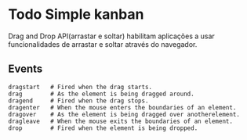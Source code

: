 # Todo Simple kanban

Drag and Drop API(arrastar e soltar) habilitam aplicações a usar funcionalidades de arrastar e soltar através do navegador. 



## Events

```
dragstart   # Fired when the drag starts.
drag        # As the element is being dragged around.
dragend     # Fired when the drag stops.
dragenter   # When the mouse enters the boundaries of an element.
dragover    # As the element is being dragged over anotherelement.
dragleave   # When the mouse exits the boundaries of an element.
drop        # Fired when the element is being dropped.
```

